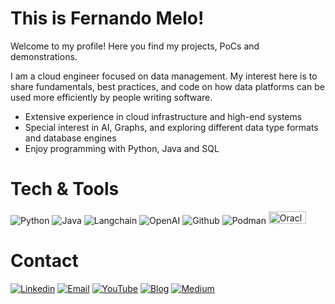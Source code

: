 # This is Fernando Melo! 

Welcome to my profile! Here you find my projects, PoCs and demonstrations.

I am a cloud engineer focused on data management. My interest here is to share fundamentals, best practices, and code on how data platforms can be used more efficiently by people writing software.

- Extensive experience in cloud infrastructure and high-end systems
- Special interest in AI, Graphs, and exploring different data type formats and database engines
- Enjoy programming with Python, Java and SQL

# Tech & Tools

![Python](https://img.shields.io/badge/Python-05122A?style=flat&logo=python)
![Java](https://img.shields.io/badge/Java-05122A?style=flat&logo=openjdk&logoColor=White)
![Langchain](https://img.shields.io/badge/Langchain-05122A?style=flat&logo=chainlink)
![OpenAI](https://img.shields.io/badge/OpenAI-05122A?style=flat&logo=openai)
![Github](https://img.shields.io/badge/Github-05122A?style=flat&logo=github)
![Podman](https://img.shields.io/badge/Podman-05122A?style=flat&logo=podman)
<img src="https://upload.wikimedia.org/wikipedia/commons/5/50/Oracle_logo.svg" alt="Oracle Logo" width="60" height="20"/>



# Contact

[![Linkedin](https://img.shields.io/badge/LinkedIn-blue?style=flat&logo=linkedin&logoColor=blue)](https://linkedin.com/in/fmelodb)
[![Email](https://img.shields.io/badge/Email-6D4AFF?style=flat&logo=protonmail&logoColor=white)](mailto:fmelodb+git@proton.me)
[![YouTube](https://img.shields.io/badge/YouTube-red?style=flat&logo=Youtube&logoColor=white)](https://www.youtube.com/universodosdados)
[![Blog](https://img.shields.io/badge/Blog-blue?style=flat&logo=wordpress&logoColor=white)](https://www.universodosdados.com)
[![Medium](https://img.shields.io/badge/Medium-black?style=flat&logo=medium&logoColor=white)](https://medium.com/@fmeloc)





